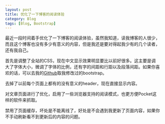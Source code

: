 ```yaml
---
layout: post
title: 优化了一下博客的阅读体验
category: Blog
tags: [Blog, Bootstrap]
---
```


最近一段时间着手优化了一下博客的阅读体验，虽然我知道，读我博客的人很少，而且这个博客也没有多少有意义的内容，但是我还是要对得起我少有的几个读者，还有我自己。

首先是调整了全站的CSS，现在中文显示效果明显要比以前好很多。这主要是调大了字体大小，微调了字体的比例，还有字的间距和行距以及段落间距。如果你喜欢的话，可以去我的[Github](http://github.com/zhzhxtrrk/bootstrap-for-blog)取我修改过的bootstrap。

去掉了以前每个页面上都有的没有意义的header，现在直接显示内容。

对文章页面进行了优化，启用了一些浏览器支持的阅读模式，也更方便Pocket这样的软件来抓取。

禁用了页面缓存，坏处是不能离线了，好处是不会遇到我更新了页面内容，如果你不手动刷新看不到更新后的内容的问题。
